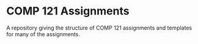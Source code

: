 COMP 121 Assignments
==========

A repository giving the structure of COMP 121 assignments and templates for many of the assignments.
